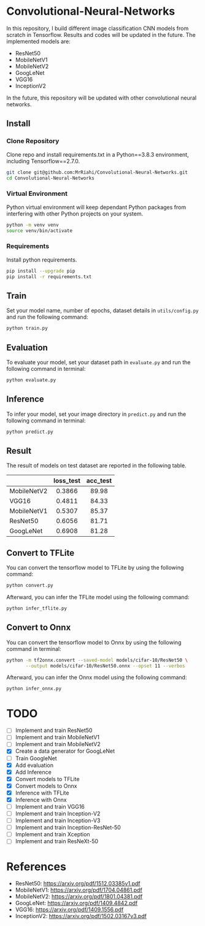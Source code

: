 # Convolutional-Neural-Networks
In this repository, I build different image classification CNN models from scratch in Tensorflow. 
Results and codes will be updated in the future. The implemented models are:
* ResNet50
* MobileNetV1
* MobileNetV2
* GoogLeNet
* VGG16
* InceptionV2

In the future, this repository will be updated with other convolutional neural networks.

## Install

### Clone Repository

Clone repo and install requirements.txt in a Python==3.8.3 environment, including Tensorflow==2.7.0.

```bash
git clone git@github.com:MrRiahi/Convolutional-Neural-Networks.git
cd Convolutional-Neural-Networks
```

### Virtual Environment
Python virtual environment will keep dependant Python packages from interfering with other Python projects on your
system.

```bash
python -m venv venv
source venv/bin/activate
``` 

### Requirements

Install python requirements.

```bash
pip install --upgrade pip
pip install -r requirements.txt
```

## Train 

Set your model name, number of epochs, dataset details in `utils/config.py` and run the following command:

```bash
python train.py
```

## Evaluation
To evaluate your model, set your dataset path in `evaluate.py` and run the following command in terminal:

```bash
python evaluate.py
```

## Inference
To infer your model, set your image directory in `predict.py` and run the following command in terminal:

```bash
python predict.py
```

## Result
The result of models on test dataset are reported in the following table.

|             | loss_test | acc_test |
|-------------|:---------:|:--------:|
| MobileNetV2 |  0.3866   |  89.98   |
| VGG16       |  0.4811   |  84.33   | 
| MobileNetV1 |  0.5307   |  85.37   |
| ResNet50    |  0.6056   |  81.71   |
| GoogLeNet   |  0.6908   |  81.28   |


## Convert to TFLite
You can convert the tensorflow model to TFLite by using the following command:

```bash
python convert.py
```

Afterward, you can infer the TFLite model using the following command:

```bash
python infer_tflite.py
```

## Convert to Onnx
You can convert the tensorflow model to Onnx by using the following command in terminal:

```bash
python -m tf2onnx.convert --saved-model models/cifar-10/ResNet50 \
       --output models/cifar-10/ResNet50.onnx --opset 11 --verbos
```

Afterward, you can infer the Onnx model using the following command:

```bash
python infer_onnx.py
``` 

# TODO
- [ ] Implement and train ResNet50
- [ ] Implement and train MobileNetV1
- [ ] Implement and train MobileNetV2
- [x] Create a data generator for GoogLeNet
- [ ] Train GoogleNet
- [x] Add evaluation 
- [x] Add Inference
- [x] Convert models to TFLite
- [x] Convert  models to Onnx
- [x] Inference with TFLite
- [x] Inference with Onnx
- [ ] Implement and train VGG16
- [ ] Implement and train Inception-V2
- [ ] Implement and train Inception-V3
- [ ] Implement and train Inception-ResNet-50
- [ ] Implement and train Xception
- [ ] Implement and train ResNeXt-50

# References
* ResNet50: https://arxiv.org/pdf/1512.03385v1.pdf
* MobileNetV1: https://arxiv.org/pdf/1704.04861.pdf
* MobileNetV2: https://arxiv.org/pdf/1801.04381.pdf
* GoogLeNet: https://arxiv.org/pdf/1409.4842.pdf
* VGG16: https://arxiv.org/pdf/1409.1556.pdf
* InceptionV2: https://arxiv.org/pdf/1502.03167v3.pdf




